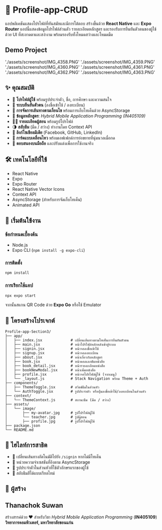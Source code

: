 # 📱 Profile-app-CRUD

แอปพลิเคชันแสดงโปรไฟล์ที่ทันสมัยและมีการโต้ตอบ สร้างขึ้นด้วย **React Native** และ **Expo Router** แอปนี้แสดงข้อมูลโปรไฟล์ส่วนตัว รายละเอียดหลักสูตร และรองรับการยืนยันตัวตนของผู้ใช้ด้วย UI ที่สะอาดตาและสง่างาม พร้อมรองรับทั้งโหมดสว่างและโหมดมืด
## Demo Project
'./assets/screenshot/IMG_4358.PNG'
'./assets/screenshot/IMG_4359.PNG'
'./assets/screenshot/IMG_4360.PNG'
'./assets/screenshot/IMG_4361.PNG'
'./assets/screenshot/IMG_4362.PNG'
'./assets/screenshot/IMG_4363.PNG'


## ✨ คุณสมบัติ

* 👤 **โปรไฟล์ผู้ใช้** พร้อมรูปประจำตัว, ชื่อ, การศึกษา และความสนใจ
* 🔐 **ระบบยืนยันตัวตน** (ลงชื่อเข้าใช้ / ลงทะเบียน)
* 🧠 **การจัดการเส้นทางตามเงื่อนไข** พร้อมการเก็บโทเค็นด้วย AsyncStorage
* 📘 **ข้อมูลหลักสูตร**: *Hybrid Mobile Application Programming (IN405109)*
* 👨‍🏫 **รายละเอียดผู้สอน** พร้อมรูปโปรไฟล์
* 🌗 **สลับธีม** (มืด / สว่าง) ทำงานโดย Context API
* 🔗 **ลิงก์โซเชียลมีเดีย** (Facebook, GitHub, LinkedIn)
* 💬 **การ์ดแบบเคลื่อนไหว** พร้อมเอฟเฟกต์การย่อขยายที่นุ่มนวลเมื่อกด
* 📱 **ตอบสนองบนมือถือ** และปรับแต่งเพื่อการใช้งานจริง

## 🛠️ เทคโนโลยีที่ใช้

* React Native
* Expo
* Expo Router
* React Native Vector Icons
* Context API
* AsyncStorage (สำหรับการจัดเก็บโทเค็น)
* Animated API

## 🚀 เริ่มต้นใช้งาน

### ข้อกำหนดเบื้องต้น

* Node.js
* Expo CLI (`npm install -g expo-cli`)

### การติดตั้ง

```bash
npm install
```

### การเรียกใช้แอป

```bash
npx expo start
```

จากนั้นสแกน QR Code ด้วย **Expo Go** หรือใช้ Emulator

## 🔄 โครงสร้างโปรเจกต์

```
Profile-app-Section3/
├── app/
│   ├── index.jsx             # เปลี่ยนเส้นทางตามโทเค็นการยืนยันตัวตน
│   ├── main.jsx              # หน้าโปรไฟล์หลักหลังเข้าสู่ระบบ
│   ├── signin.jsx            # หน้าจอลงชื่อเข้าใช้
│   ├── signup.jsx            # หน้าจอลงทะเบียน
│   ├── about.jsx             # หน้าเกี่ยวกับหลักสูตร
│   ├── book.jsx              # หน้าคอลเลกชันหนังสือ
│   ├── book_detail.jsx       # หน้ารายละเอียดหนังสือ
│   ├── bookNewModal.jsx      # หน้าเพิ่มหนังสือ   
│   ├── profile.jsx           # หน้าจอโปรไฟล์ผู้ใช้ (จากเมนู)
│   └── _layout.js            # Stack Navigation พร้อม Theme + Auth
├── components/
│   ├── ThemeToggle.jsx       # สวิตช์ธีมในส่วนหัว
│   └── AuthToggle.jsx        # รูปประจำตัว หรือปุ่มลงชื่อเข้าใช้/ลงทะเบียนในส่วนหัว
├── context/
│   └── ThemeContext.js       # สถานะธีม (มืด / สว่าง)
├── assets/
│   └── image/
│       ├── my-avatar.jpg     # รูปโปรไฟล์ผู้ใช้
│       └── teacher.jpg       # รูปผู้สอน
│       ├── profile.jpg       # รูปโปรไฟล์ผู้ใช้
├── package.json
└── README.md
```

## 🦠 ไฮไลท์การสาธิต

* 🔄 เปลี่ยนเส้นทางอัตโนมัติไปยัง `/signin` หากไม่มีโทเค็น
* 🧮 หน่วยความจำเซสชันที่อิงตาม AsyncStorage
* 👤 รูปประจำตัวในส่วนหัวที่ใช้ตัวอักษรแรกของผู้ใช้
* 🎨 สลับธีมสีได้แบบเรียลไทม์

## 👤 ผู้สร้าง
## Thanachok Suwan ##
สร้างสรรค์ด้วย ❤️ สำหรับวิชา *Hybrid Mobile Application Programming* (**IN405109**)
**วิทยาการคอมพิวเตอร์, มหาวิทยาลัยขอนแก่น**
